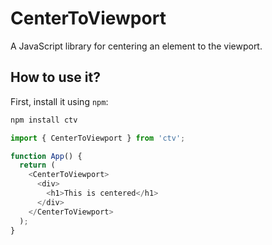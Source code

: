 # CenterToViewport

A JavaScript library for centering an element to the viewport.

## How to use it?

First, install it using `npm`:

```sh
npm install ctv
```

```js
import { CenterToViewport } from 'ctv';

function App() {
  return (
    <CenterToViewport>
      <div>
        <h1>This is centered</h1>
      </div>
    </CenterToViewport>
  );
}
```
